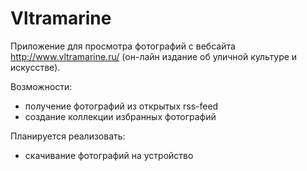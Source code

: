 # Vltramarine

Приложение для просмотра фотографий с вебсайта http://www.vltramarine.ru/ (он-лайн издание об уличной культуре и искусстве).

Возможности:
- получение фотографий из открытых rss-feed
- создание коллекции избранных фотографий

Планируется реализовать:
- скачивание фотографий на устройство
